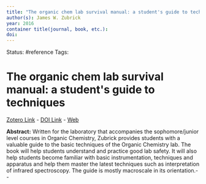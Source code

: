 ```yaml
---
title: "The organic chem lab survival manual: a student's guide to techniques"
author(s): James W. Zubrick
year: 2016
container title(journal, book, etc.): 
doi: 
---
```

Status: #reference
Tags:
# The organic chem lab survival manual: a student's guide to techniques
[Zotero Link](zotero://select/items/@Zubrick2016_OrganicChemLabSurvivalManualStudentGuideTechniques) - [DOI Link](https://doi.org/) - [Web]()

**Abstract:** Written for the laboratory that accompanies the sophomore/junior level courses in Organic Chemistry, Zubrick provides students with a valuable guide to the basic techniques of the Organic Chemistry lab. The book will help students understand and practice good lab safety. It will also help students become familiar with basic instrumentation, techniques and apparatus and help them master the latest techniques such as interpretation of infrared spectroscopy. The guide is mostly macroscale in its orientation.--
